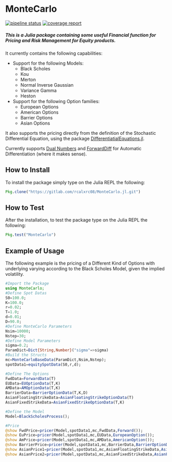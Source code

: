 # MonteCarlo
[![pipeline status](https://gitlab.com/rcalxrc08/MonteCarlo.jl/badges/master/pipeline.svg)](https://gitlab.com/rcalxrc08/MonteCarlo.jl/commits/master)
[![coverage report](https://gitlab.com/rcalxrc08/MonteCarlo.jl/badges/master/coverage.svg)](https://gitlab.com/rcalxrc08/MonteCarlo.jl/commits/master)
##### This is a Julia package containing some useful Financial function for Pricing and Risk Management for Equity products.

It currently contains the following capabilities:

- Support for the following Models:
    - Black Scholes
    - Kou
    - Merton
    - Normal Inverse Gaussian
    - Variance Gamma
    - Heston
- Support for the following Option families:
    - European Options 
    - American Options
    - Barrier Options
    - Asian Options

It also supports the pricing directly from the definition of the Stochastic Differential Equation, using the package [DifferentiatialEquations.jl](https://github.com/JuliaDiff/DualNumbers.jl).

Currently supports [Dual Numbers](https://github.com/JuliaDiff/DualNumbers.jl) and [ForwardDiff](https://github.com/JuliaDiff/ForwardDiff.jl)
for Automatic Differentiation (where it makes sense).

## How to Install
To install the package simply type on the Julia REPL the following:
```Julia
Pkg.clone("https://gitlab.com/rcalxrc08/MonteCarlo.jl.git")
```
## How to Test
After the installation, to test the package type on the Julia REPL the following:
```Julia
Pkg.test("MonteCarlo")
```
## Example of Usage
The following example is the pricing of a Different Kind of Options with underlying varying
according to the Black Scholes Model, given the implied volatility.
```Julia
#Import the Package
using MonteCarlo;
#Define Spot Datas
S0=100.0;
K=100.0;
r=0.02;
T=1.0;
d=0.01;
D=90.0;
#Define MonteCarlo Parameters
Nsim=10000;
Nstep=30;
#Define Model Parameters
sigma=0.2;
ParamDict=Dict{String,Number}("sigma"=>sigma)
#Build the Structs
mc=MonteCarloBaseData(ParamDict,Nsim,Nstep);
spotData1=equitySpotData(S0,r,d);

#Define The Options
FwdData=ForwardData(T)
EUData=EUOptionData(T,K)
AMData=AMOptionData(T,K)
BarrierData=BarrierOptionData(T,K,D)
AsianFloatingStrikeData=AsianFloatingStrikeOptionData(T)
AsianFixedStrikeData=AsianFixedStrikeOptionData(T,K)

#Define the Model
Model=BlackScholesProcess();

#Price
@show FwdPrice=pricer(Model,spotData1,mc,FwdData,Forward());						
@show EuPrice=pricer(Model,spotData1,mc,EUData,EuropeanOption());
@show AmPrice=pricer(Model,spotData1,mc,AMData,AmericanOption());
@show BarrierPrice=pricer(Model,spotData1,mc,BarrierData,BarrierOptionDownOut());
@show AsianPrice1=pricer(Model,spotData1,mc,AsianFloatingStrikeData,AsianFloatingStrikeOption());
@show AsianPrice2=pricer(Model,spotData1,mc,AsianFixedStrikeData,AsianFixedStrikeOption());
```